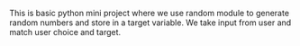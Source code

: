 This is basic python mini project where we use random module to generate random numbers and store in a target variable. We take input from user and match user choice and target.
